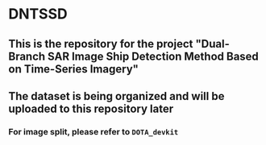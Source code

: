 # DNTSSD

## This is the repository for the project "Dual-Branch SAR Image Ship Detection Method Based on Time-Series Imagery"

## The dataset is being organized and will be uploaded to this repository later

### For image split, please refer to `DOTA_devkit`
